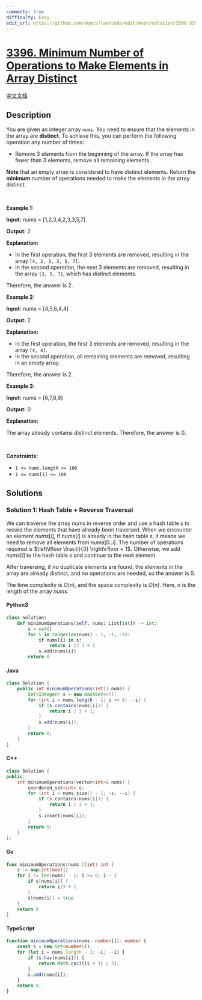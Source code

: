 ```yaml
---
comments: true
difficulty: Easy
edit_url: https://github.com/doocs/leetcode/edit/main/solution/3300-3399/3396.Minimum%20Number%20of%20Operations%20to%20Make%20Elements%20in%20Array%20Distinct/README_EN.md
---
```


<!-- problem:start -->

# [3396. Minimum Number of Operations to Make Elements in Array Distinct](https://leetcode.com/problems/minimum-number-of-operations-to-make-elements-in-array-distinct)

[中文文档](/solution/3300-3399/3396.Minimum%20Number%20of%20Operations%20to%20Make%20Elements%20in%20Array%20Distinct/README.md)

## Description

<!-- description:start -->

<p>You are given an integer array <code>nums</code>. You need to ensure that the elements in the array are <strong>distinct</strong>. To achieve this, you can perform the following operation any number of times:</p>

<ul>
	<li>Remove 3 elements from the beginning of the array. If the array has fewer than 3 elements, remove all remaining elements.</li>
</ul>

<p><strong>Note</strong> that an empty array is considered to have distinct elements. Return the <strong>minimum</strong> number of operations needed to make the elements in the array distinct.<!-- notionvc: 210ee4f2-90af-4cdf-8dbc-96d1fa8f67c7 --></p>

<p>&nbsp;</p>
<p><strong class="example">Example 1:</strong></p>

<div class="example-block">
<p><strong>Input:</strong> <span class="example-io">nums = [1,2,3,4,2,3,3,5,7]</span></p>

<p><strong>Output:</strong> <span class="example-io">2</span></p>

<p><strong>Explanation:</strong></p>

<ul>
	<li>In the first operation, the first 3 elements are removed, resulting in the array <code>[4, 2, 3, 3, 5, 7]</code>.</li>
	<li>In the second operation, the next 3 elements are removed, resulting in the array <code>[3, 5, 7]</code>, which has distinct elements.</li>
</ul>

<p>Therefore, the answer is 2.</p>
</div>

<p><strong class="example">Example 2:</strong></p>

<div class="example-block">
<p><strong>Input:</strong> <span class="example-io">nums = [4,5,6,4,4]</span></p>

<p><strong>Output:</strong> 2</p>

<p><strong>Explanation:</strong></p>

<ul>
	<li>In the first operation, the first 3 elements are removed, resulting in the array <code>[4, 4]</code>.</li>
	<li>In the second operation, all remaining elements are removed, resulting in an empty array.</li>
</ul>

<p>Therefore, the answer is 2.</p>
</div>

<p><strong class="example">Example 3:</strong></p>

<div class="example-block">
<p><strong>Input:</strong> <span class="example-io">nums = [6,7,8,9]</span></p>

<p><strong>Output:</strong> <span class="example-io">0</span></p>

<p><strong>Explanation:</strong></p>

<p>The array already contains distinct elements. Therefore, the answer is 0.</p>
</div>

<p>&nbsp;</p>
<p><strong>Constraints:</strong></p>

<ul>
	<li><code>1 &lt;= nums.length &lt;= 100</code></li>
	<li><code>1 &lt;= nums[i] &lt;= 100</code></li>
</ul>

<!-- description:end -->

## Solutions

<!-- solution:start -->

### Solution 1: Hash Table + Reverse Traversal

We can traverse the array $\textit{nums}$ in reverse order and use a hash table $\textit{s}$ to record the elements that have already been traversed. When we encounter an element $\textit{nums}[i]$, if $\textit{nums}[i]$ is already in the hash table $\textit{s}$, it means we need to remove all elements from $\textit{nums}[0..i]$. The number of operations required is $\left\lfloor \frac{i}{3} \right\rfloor + 1$. Otherwise, we add $\textit{nums}[i]$ to the hash table $\textit{s}$ and continue to the next element.

After traversing, if no duplicate elements are found, the elements in the array are already distinct, and no operations are needed, so the answer is $0$.

The time complexity is $O(n)$, and the space complexity is $O(n)$. Here, $n$ is the length of the array $\textit{nums}$.

<!-- tabs:start -->

#### Python3

```python
class Solution:
    def minimumOperations(self, nums: List[int]) -> int:
        s = set()
        for i in range(len(nums) - 1, -1, -1):
            if nums[i] in s:
                return i // 3 + 1
            s.add(nums[i])
        return 0
```

#### Java

```java
class Solution {
    public int minimumOperations(int[] nums) {
        Set<Integer> s = new HashSet<>();
        for (int i = nums.length - 1; i >= 0; --i) {
            if (s.contains(nums[i])) {
                return i / 3 + 1;
            }
            s.add(nums[i]);
        }
        return 0;
    }
}
```

#### C++

```cpp
class Solution {
public:
    int minimumOperations(vector<int>& nums) {
        unordered_set<int> s;
        for (int i = nums.size() - 1; ~i; --i) {
            if (s.contains(nums[i])) {
                return i / 3 + 1;
            }
            s.insert(nums[i]);
        }
        return 0;
    }
};
```

#### Go

```go
func minimumOperations(nums []int) int {
	s := map[int]bool{}
	for i := len(nums) - 1; i >= 0; i-- {
		if s[nums[i]] {
			return i/3 + 1
		}
		s[nums[i]] = true
	}
	return 0
}
```

#### TypeScript

```ts
function minimumOperations(nums: number[]): number {
    const s = new Set<number>();
    for (let i = nums.length - 1; ~i; --i) {
        if (s.has(nums[i])) {
            return Math.ceil((i + 1) / 3);
        }
        s.add(nums[i]);
    }
    return 0;
}
```

<!-- tabs:end -->

<!-- solution:end -->

<!-- problem:end -->
